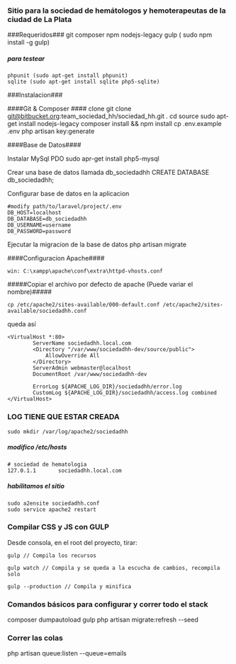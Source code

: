 ### Sitio para la sociedad de hemátologos y hemoterapeutas de la ciudad de La Plata ###

###Requeridos###
    git
    composer
    npm
    nodejs-legacy
    gulp ( sudo npm install -g gulp)
##### para testear
    phpunit (sudo apt-get install phpunit)
    sqlite (sudo apt-get install sqlite php5-sqlite)


###Instalacion###

####Git & Composer ####
    clone git clone git@bitbucket.org:team_sociedad_hh/sociedad_hh.git .
    cd source
    sudo apt-get install nodejs-legacy
    composer install && npm install
    cp .env.example .env
    php artisan key:generate
    
####Base de Datos####

Instalar MySql PDO
    sudo apr-get install php5-mysql
    
Crear una base de datos llamada db_sociedadhh
    CREATE DATABASE db_sociedadhh;

Configurar base de datos en la aplicacion

    #modify path/to/laravel/project/.env
    DB_HOST=localhost
    DB_DATABASE=db_sociedadhh
    DB_USERNAME=username
    DB_PASSWORD=password

Ejecutar la migracion de la base de datos
    php artisan migrate

####Configuracion Apache####

    win: C:\xampp\apache\conf\extra\httpd-vhosts.conf
    
#####Copiar el archivo por defecto de apache (Puede variar el nombre)#####

    cp /etc/apache2/sites-available/000-default.conf /etc/apache2/sites-available/sociedadhh.conf

queda así

    <VirtualHost *:80>
            ServerName sociedadhh.local.com
        	<Directory "/var/www/sociedadhh-dev/source/public">
		        AllowOverride All
	        </Directory>
            ServerAdmin webmaster@localhost
            DocumentRoot /var/www/sociedadhh-dev

            ErrorLog ${APACHE_LOG_DIR}/sociedadhh/error.log
            CustomLog ${APACHE_LOG_DIR}/sociedadhh/access.log combined
    </VirtualHost>

### LOG TIENE QUE ESTAR CREADA ###
    sudo mkdir /var/log/apache2/sociedadhh

##### modifico /etc/hosts #####

    # sociedad de hematologia
    127.0.1.1       sociedadhh.local.com

##### habilitamos el sitio #####

    sudo a2ensite sociedadhh.conf
    sudo service apache2 restart

### Compilar CSS y JS con GULP ###

Desde consola, en el root del proyecto, tirar:

    gulp // Compila los recursos

    gulp watch // Compila y se queda a la escucha de cambios, recompila solo

    gulp --production // Compila y minifica

### Comandos básicos para configurar y correr todo el stack ###

composer dumpautoload
gulp
php artisan migrate:refresh --seed

### Correr las colas

php artisan queue:listen --queue=emails